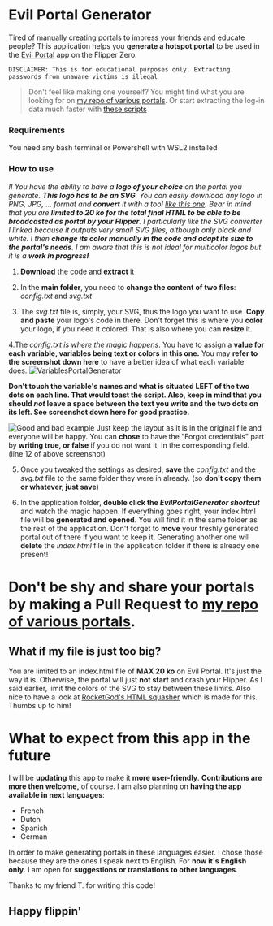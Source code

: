 # Evil Portal Generator

Tired of manually creating portals to impress your friends and educate people?
This application helps you **generate a hotspot portal** to be used in the [Evil Portal](https://github.com/bigbrodude6119/flipper-zero-evil-portal) app on the Flipper Zero.

`DISCLAIMER: This is for educational purposes only. Extracting passwords from unaware victims is illegal`

> Don't feel like making one yourself? You might find what you are looking for on [my repo of various portals](https://github.com/FlippieHacks/FlipperZeroEuropeanPortals/tree/main).
> Or start extracting the log-in data much faster with [these scripts](https://github.com/FlippieHacks/EvilPortalLogsExtractor) 


### Requirements
You need any bash terminal or Powershell with WSL2 installed

### How to use
*!! You have the ability to have a **logo of your choice** on the portal you generate. **This logo has to be an SVG**. You can easily download any logo in PNG, JPG, ... format and **convert** it with a tool [like this one](https://image.online-convert.com/convert-to-svg). Bear in mind that you are **limited to 20 ko for the total final HTML to be able to be broadcasted as portal by your Flipper**. I particularly like the SVG converter I linked because it outputs very small SVG files, although only black and white. I then **change its color manually in the code and adapt its size to the portal's needs**. I am aware that this is not ideal for multicolor logos but it is a **work in progress!***
1. **Download** the code and **extract** it

   
2. In the **main folder**, you need to **change the content of two files**: *config.txt* and *svg.txt*

3. The *svg.txt* file is, simply, your SVG, thus the logo you want to use. **Copy and paste** your logo's code in there. Don't forget this is where you **color** your logo, if you need it colored. That is also where you can **resize** it.

4.The *config.txt is where the magic happens*. You have to assign a **value for each variable, variables being text or colors in this one.**
You may **refer to the screenshot down here** to have a better idea of what each variable does.
![VariablesPortalGenerator](https://zupimages.net/up/23/32/vx19.png)

**Don't touch the variable's names and what is situated LEFT of the two dots on each line. That would toast the script. Also, keep in mind that you should *not* leave a space between the text you write and the two dots on its left. See screenshot down here for good practice.**

![Good and bad example](https://zupimages.net/up/23/32/87r8.png)
Just keep the layout as it is in the original file and everyone will be happy.
You can **chose** to have the "Forgot credentials" part by **writing true, or false** if you do not want it, in the corresponding field. (line 12 of above screenshot)

5. Once you tweaked the settings as desired, **save** the *config.txt* and the *svg.txt* file to the same folder they were in already. (so **don't copy them or whatever, just save**)
   
6. In the application folder, **double click the *EvilPortalGenerator shortcut*** and watch the magic happen. If everything goes right, your index.html file will be **generated and opened**. You will find it in the same folder as the rest of the application.
Don't forget to **move** your freshly generated portal out of there if you want to keep it. Generating another one will **delete** the *index.html* file in the application folder if there is already one present!

# Don't be shy and share your portals by making a Pull Request to [my repo of various portals](https://github.com/FlippieHacks/FlipperZeroEuropeanPortals/tree/main).

## What if my file is just too big?
You are limited to an index.html file of **MAX 20 ko** on Evil Portal. It's just the way it is. Otherwise, the portal will just **not start** and crash your Flipper.
As I said earlier, limit the colors of the SVG to stay between these limits.
Also nice to have a look at [RocketGod's HTML squasher](https://github.com/RocketGod-git/evilportal-htmlsquash) which is made for this. Thumbs up to him!

# What to expect from this app in the future
I will be **updating** this app to make it **more user-friendly**. **Contributions are more then welcome,** of course. 
I am also planning on **having the app available in next languages**:
- French
- Dutch
- Spanish
- German
  
In order to make generating portals in these languages easier. I chose those because they are the ones I speak next to English.
For **now it's English only**. I am open for **suggestions or translations to other languages**.

Thanks to my friend T. for writing this code!

## Happy flippin'
